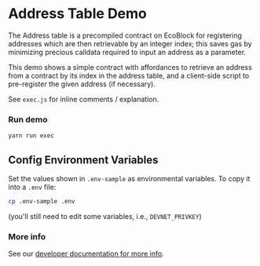 # Address Table Demo

The Address table is a precompiled contract on EcoBlock for registering addresses which are then retrievable by an integer index; this saves gas by minimizing precious calldata required to input an address as a parameter.

This demo shows a simple contract with affordances to retrieve an address from a contract by its index in the address table, and a client-side script to pre-register the given address (if necessary).

See `exec.js` for inline comments / explanation.

### Run demo

```
yarn run exec
```

## Config Environment Variables

Set the values shown in `.env-sample` as environmental variables. To copy it into a `.env` file:

```bash
cp .env-sample .env
```

(you'll still need to edit some variables, i.e., `DEVNET_PRIVKEY`)

### More info

See our [developer documentation for more info](https://developer.offchainlabs.com/docs/special_features).


